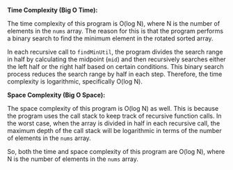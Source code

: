**Time Complexity (Big O Time):**

The time complexity of this program is O(log N), where N is the number of elements in the `nums` array. The reason for this is that the program performs a binary search to find the minimum element in the rotated sorted array.

In each recursive call to `findMinUtil`, the program divides the search range in half by calculating the midpoint (`mid`) and then recursively searches either the left half or the right half based on certain conditions. This binary search process reduces the search range by half in each step. Therefore, the time complexity is logarithmic, specifically O(log N).

**Space Complexity (Big O Space):**

The space complexity of this program is O(log N) as well. This is because the program uses the call stack to keep track of recursive function calls. In the worst case, when the array is divided in half in each recursive call, the maximum depth of the call stack will be logarithmic in terms of the number of elements in the `nums` array.

So, both the time and space complexity of this program are O(log N), where N is the number of elements in the `nums` array.
